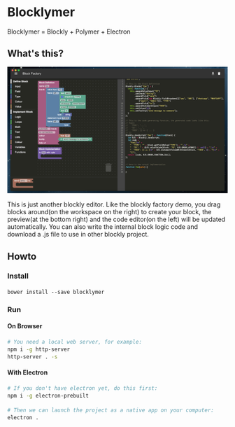 # Blocklymer

Blocklymer = Blockly + Polymer + Electron

## What's this?

![](doc/blocklymer.png)

This is just another blockly editor. Like the blockly factory demo, you drag blocks around(on the workspace on the right) to create your block, the preview(at the bottom right) and the code editor(on the left) will be updated automatically. You can also write the internal block logic code and download a .js file to use in other blockly project.

## Howto

### Install

`bower install --save blocklymer`

### Run

#### On Browser

```bash
# You need a local web server, for example:
npm i -g http-server
http-server . -s
```

#### With Electron

```bash
# If you don't have electron yet, do this first:
npm i -g electron-prebuilt

# Then we can launch the project as a native app on your computer:
electron .
```
